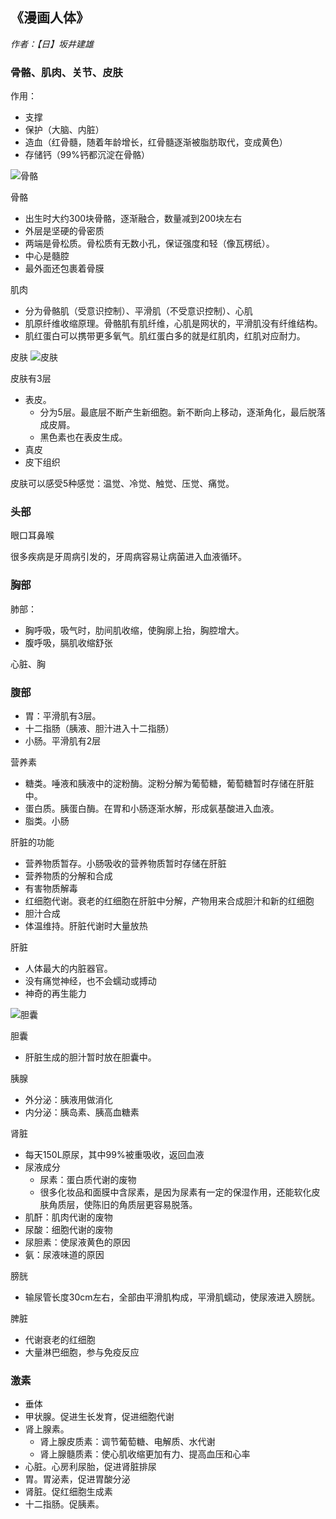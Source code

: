 ## 《漫画人体》
*作者：【日】坂井建雄*  

### 骨骼、肌肉、关节、皮肤
作用：
- 支撑
- 保护（大脑、内脏）
- 造血（红骨髓，随着年龄增长，红骨髓逐渐被脂肪取代，变成黄色）
- 存储钙（99%钙都沉淀在骨骼）

![骨骼](https://www.guofei.site/pictures_for_blog/health/skeleton.jpg)

骨骼
- 出生时大约300块骨骼，逐渐融合，数量减到200块左右
- 外层是坚硬的骨密质
- 两端是骨松质。骨松质有无数小孔，保证强度和轻（像瓦楞纸）。
- 中心是髓腔
- 最外面还包裹着骨膜

肌肉
- 分为骨骼肌（受意识控制）、平滑肌（不受意识控制）、心肌
- 肌原纤维收缩原理。骨骼肌有肌纤维，心肌是网状的，平滑肌没有纤维结构。
- 肌红蛋白可以携带更多氧气。肌红蛋白多的就是红肌肉，红肌对应耐力。


皮肤
![皮肤](https://www.guofei.site/pictures_for_blog/health/skin.jpg)

皮肤有3层
- 表皮。
  - 分为5层。最底层不断产生新细胞。新不断向上移动，逐渐角化，最后脱落成皮屑。
  - 黑色素也在表皮生成。
- 真皮
- 皮下组织

皮肤可以感受5种感觉：温觉、冷觉、触觉、压觉、痛觉。

### 头部
眼口耳鼻喉  

很多疾病是牙周病引发的，牙周病容易让病菌进入血液循环。
### 胸部
肺部：
- 胸呼吸，吸气时，肋间肌收缩，使胸廓上抬，胸腔增大。
- 腹呼吸，膈肌收缩舒张


心脏、胸

### 腹部

- 胃：平滑肌有3层。
- 十二指肠（胰液、胆汁进入十二指肠）
- 小肠。平滑肌有2层

营养素
- 糖类。唾液和胰液中的淀粉酶。淀粉分解为葡萄糖，葡萄糖暂时存储在肝脏中。
- 蛋白质。胰蛋白酶。在胃和小肠逐渐水解，形成氨基酸进入血液。
- 脂类。小肠


肝脏的功能
- 营养物质暂存。小肠吸收的营养物质暂时存储在肝脏
- 营养物质的分解和合成
- 有害物质解毒
- 红细胞代谢。衰老的红细胞在肝脏中分解，产物用来合成胆汁和新的红细胞
- 胆汁合成
- 体温维持。肝脏代谢时大量放热

肝脏
- 人体最大的内脏器官。
- 没有痛觉神经，也不会蠕动或搏动
- 神奇的再生能力

![胆囊](https://www.guofei.site/pictures_for_blog/health/gall.jpg)

胆囊
- 肝脏生成的胆汁暂时放在胆囊中。

胰腺
- 外分泌：胰液用做消化
- 内分泌：胰岛素、胰高血糖素


肾脏
- 每天150L原尿，其中99%被重吸收，返回血液
- 尿液成分
    - 尿素：蛋白质代谢的废物
    - 很多化妆品和面膜中含尿素，是因为尿素有一定的保湿作用，还能软化皮肤角质层，使陈旧的角质层更容易脱落。
-  肌酐：肌肉代谢的废物
- 尿酸：细胞代谢的废物
- 尿胆素：使尿液黄色的原因
- 氨：尿液味道的原因

膀胱
- 输尿管长度30cm左右，全部由平滑肌构成，平滑肌蠕动，使尿液进入膀胱。

脾脏
- 代谢衰老的红细胞
- 大量淋巴细胞，参与免疫反应

### 激素
- 垂体
- 甲状腺。促进生长发育，促进细胞代谢
- 肾上腺素。
	- 肾上腺皮质素：调节葡萄糖、电解质、水代谢
	- 肾上腺髓质素：使心肌收缩更加有力、提高血压和心率
- 心脏。心房利尿胎，促进肾脏排尿
- 胃。胃泌素，促进胃酸分泌
- 肾脏。促红细胞生成素
- 十二指肠。促胰素。
